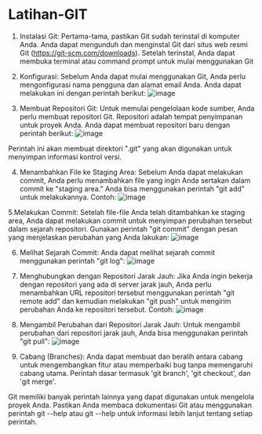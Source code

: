# Latihan-GIT

1. Instalasi Git: Pertama-tama, pastikan Git sudah terinstal di komputer Anda. Anda dapat mengunduh dan menginstal Git dari situs web resmi Git (https://git-scm.com/downloads). Setelah terinstal, Anda dapat membuka terminal atau command prompt untuk mulai menggunakan Git

2. Konfigurasi: Sebelum Anda dapat mulai menggunakan Git, Anda perlu mengonfigurasi nama pengguna dan alamat email Anda. Anda dapat melakukan ini dengan perintah berikut: 
![image](https://github.com/SekarAyuAuliaNazwa/Latihan-GIT/assets/148052577/849438b8-b326-4c4d-b642-c6d77c64caf7)

3. Membuat Repositori Git: Untuk memulai pengelolaan kode sumber, Anda perlu membuat repositori Git. Repositori adalah tempat penyimpanan untuk proyek Anda. Anda dapat membuat repositori baru dengan perintah berikut: 
![image](https://github.com/SekarAyuAuliaNazwa/Latihan-GIT/assets/148052577/b81d009c-0660-4272-bd59-1e17ca90918e)

Perintah ini akan membuat direktori ".git" yang akan digunakan untuk menyimpan informasi kontrol versi.

4. Menambahkan File ke Staging Area: Sebelum Anda dapat melakukan commit, Anda perlu menambahkan file yang ingin Anda sertakan dalam commit ke "staging area." Anda bisa menggunakan perintah "git add" untuk melakukannya. Contoh: 
![image](https://github.com/SekarAyuAuliaNazwa/Latihan-GIT/assets/148052577/b9ed3514-1c82-479c-886f-1433810df268)

5.Melakukan Commit: Setelah file-file Anda telah ditambahkan ke staging area, Anda dapat melakukan commit untuk menyimpan perubahan tersebut dalam sejarah repositori. Gunakan perintah "git commit" dengan pesan yang menjelaskan perubahan yang Anda lakukan:
![image](https://github.com/SekarAyuAuliaNazwa/Latihan-GIT/assets/148052577/35fbefad-5864-4e5b-b8b6-42ec7cc7a778)

6. Melihat Sejarah Commit: Anda dapat melihat sejarah commit menggunakan perintah "git log": 
![image](https://github.com/SekarAyuAuliaNazwa/Latihan-GIT/assets/148052577/acfdcdf8-91c2-46c5-9661-d3c00dcc8768)

7. Menghubungkan dengan Repositori Jarak Jauh: Jika Anda ingin bekerja dengan repositori yang ada di server jarak jauh, Anda perlu menambahkan URL repositori tersebut menggunakan perintah "git remote add" dan kemudian melakukan "git push" untuk mengirim perubahan Anda ke repositori tersebut. Contoh: 
![image](https://github.com/SekarAyuAuliaNazwa/Latihan-GIT/assets/148052577/a4fd1c4f-983f-448d-a150-c78b84314f15)

8. Mengambil Perubahan dari Repositori Jarak Jauh: Untuk mengambil perubahan dari repositori jarak jauh, Anda bisa menggunakan perintah "git pull":
   ![image](https://github.com/SekarAyuAuliaNazwa/Latihan-GIT/assets/148052577/2c7d1d59-4f0a-4192-9c59-65107e56052f)


9. Cabang (Branches): Anda dapat membuat dan beralih antara cabang untuk mengembangkan fitur atau memperbaiki bug tanpa memengaruhi cabang utama. Perintah dasar termasuk 'git branch', 'git checkout', dan 'git merge'.

Git memiliki banyak perintah lainnya yang dapat digunakan untuk mengelola proyek Anda. Pastikan Anda membaca dokumentasi Git atau menggunakan perintah git --help atau git --help untuk informasi lebih lanjut tentang setiap perintah.
